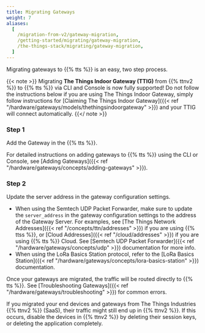 ```yaml
---
title: Migrating Gateways
weight: 7
aliases:
  [
    /migration-from-v2/gateway-migration,
    /getting-started/migrating/gateway-migration,
    /the-things-stack/migrating/gateway-migration,
  ]
---
```


Migrating gateways to {{% tts %}} is an easy, two step process.

{{< note >}} Migrating **The Things Indoor Gateway (TTIG)** from {{% ttnv2 %}} to {{% tts %}} via CLI and Console is now fully supported! Do not follow the instructions below if you are using The Things Indoor Gateway, simply follow instructions for [Claiming The Things Indoor Gateway]({{< ref "/hardware/gateways/models/thethingsindoorgateway" >}}) and your TTIG will connect automatically. {{</ note >}}

### Step 1

Add the Gateway in the {{% tts %}}.

For detailed instructions on adding gateways to {{% tts %}} using the CLI or Console, see [Adding Gateways]({{< ref "/hardware/gateways/concepts/adding-gateways" >}}).

### Step 2

Update the server address in the gateway configuration settings.

- When using the Semtech UDP Packet Forwarder, make sure to update the `server_address` in the gateway configuration settings to the address of the Gateway Server. For examples, see [The Things Network Addresses]({{< ref "/concepts/ttn/addresses" >}}) if you are using {{% ttss %}}, or [Cloud Addresses]({{< ref "/cloud/addresses" >}}) if you are using {{% tts %}} Cloud. See [Semtech UDP Packet Forwarder]({{< ref "/hardware/gateways/concepts/udp" >}}) documentation for more info.
- When using the LoRa Basics Station protocol, refer to the [LoRa Basics Station]({{< ref "/hardware/gateways/concepts/lora-basics-station" >}}) documentation.

Once your gateways are migrated, the traffic will be routed directly to {{% tts %}}. See [Troubleshooting Gateways]({{< ref "/hardware/gateways/troubleshooting" >}}) for common errors.

If you migrated your end devices and gateways from The Things Industries {{% ttnv2 %}} (SaaS), their traffic might still end up in {{% ttnv2 %}}. If this occurs, disable the devices in {{% ttnv2 %}} by deleting their session keys, or deleting the application completely.
